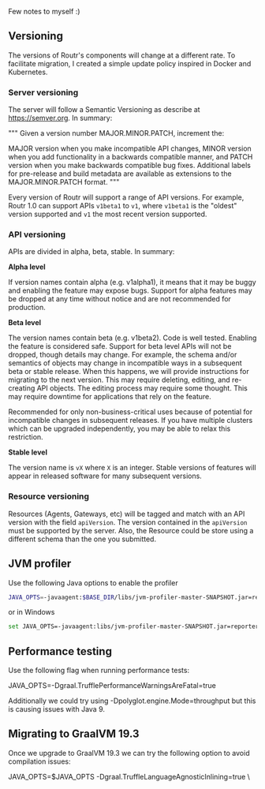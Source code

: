 Few notes to myself :)

## Versioning

The versions of Routr's components will change at a different rate. To facilitate migration, I created a simple update policy inspired in Docker and Kubernetes.

### Server versioning

The server will follow a Semantic Versioning as describe at https://semver.org. In summary:

"""
Given a version number MAJOR.MINOR.PATCH, increment the:

MAJOR version when you make incompatible API changes,
MINOR version when you add functionality in a backwards compatible manner, and
PATCH version when you make backwards compatible bug fixes.
Additional labels for pre-release and build metadata are available as extensions to the MAJOR.MINOR.PATCH format.
"""

Every version of Routr will support a range of API versions. For example, Routr 1.0 can support APIs `v1beta1` to `v1`, where `v1beta1` is the "oldest" version supported and `v1` the most recent version supported.

### API versioning

APIs are divided in alpha, beta, stable. In summary:

**Alpha level**

If version names contain alpha (e.g. v1alpha1), it means that it may be buggy and enabling the feature may expose bugs. Support for alpha features may be dropped at any time without notice and are not recommended for production.

**Beta level**

The version names contain beta (e.g. v1beta2). Code is well tested. Enabling the feature is considered safe. Support for beta level APIs will not be dropped, though details may change. For example, the schema and/or semantics of objects may change in incompatible ways in a subsequent beta or stable release. When this happens, we will provide instructions for migrating to the next version. This may require deleting, editing, and re-creating API objects. The editing process may require some thought. This may require downtime for applications that rely on the feature.

Recommended for only non-business-critical uses because of potential for incompatible changes in subsequent releases. If you have multiple clusters which can be upgraded independently, you may be able to relax this restriction.

**Stable level**

The version name is `vX` where `X` is an integer. Stable versions of features will appear in released software for many subsequent versions.

### Resource versioning

Resources (Agents, Gateways, etc) will be tagged and match with an API version with the field `apiVersion`. The version contained in the `apiVersion` must be supported by the server. Also, the Resource could be store using a different schema than the one you submitted.

## JVM profiler

Use the following Java options to enable the profiler

```bash
JAVA_OPTS=-javaagent:$BASE_DIR/libs/jvm-profiler-master-SNAPSHOT.jar=reporter=com.uber.profiling.reporters.FileOutputReporter,outputDir=$BASE_DIR/out,tag=routr,metricInterval=5000
```

or in Windows

```bash
set JAVA_OPTS=-javaagent:libs/jvm-profiler-master-SNAPSHOT.jar=reporter=com.uber.profiling.reporters.FileOutputReporter,outputDir=out,tag=routr,metricInterval=5000
```

## Performance testing

Use the following flag when running performance tests:

JAVA_OPTS=-Dgraal.TrufflePerformanceWarningsAreFatal=true

Additionally we could try using -Dpolyglot.engine.Mode=throughput but this is
causing issues with Java 9.

## Migrating to GraalVM 19.3

Once we upgrade to GraalVM 19.3 we can try the following option to avoid compilation issues:

JAVA_OPTS=$JAVA_OPTS -Dgraal.TruffleLanguageAgnosticInlining=true \

